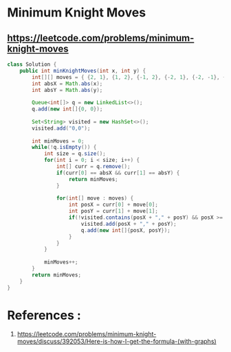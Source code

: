 # Minimum Knight Moves

## https://leetcode.com/problems/minimum-knight-moves


```java
class Solution {
    public int minKnightMoves(int x, int y) {
        int[][] moves = { {2, 1}, {1, 2}, {-1, 2}, {-2, 1}, {-2, -1}, {-1, -2}, {1, -2}, {2, -1}};
        int absX = Math.abs(x);
        int absY = Math.abs(y);
        
        Queue<int[]> q = new LinkedList<>();
        q.add(new int[]{0, 0});
        
        Set<String> visited = new HashSet<>();
        visited.add("0,0");
        
        int minMoves = 0;
        while(!q.isEmpty()) {
            int size = q.size();
            for(int i = 0; i < size; i++) {
                int[] curr = q.remove();
                if(curr[0] == absX && curr[1] == absY) {
                    return minMoves;
                }
            
                for(int[] move : moves) {
                    int posX = curr[0] + move[0];
                    int posY = curr[1] + move[1];
                    if(!visited.contains(posX + "," + posY) && posX >= -2 && posY >= -2) {
                        visited.add(posX + "," + posY);
                        q.add(new int[]{posX, posY});
                    }
                }
            }
            
            minMoves++;    
        }
        return minMoves;
    }
}
```

# References :
1. https://leetcode.com/problems/minimum-knight-moves/discuss/392053/Here-is-how-I-get-the-formula-(with-graphs)
